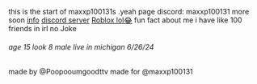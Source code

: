 this is the start of maxxp100131s .yeah page
discord: maxxp100131
more soon 
[info](https://guns.lol/phantomzero)
[discord server](none)
[Roblox lol😂](https://www.roblox.com/users/4843920094/profile)
fun fact about me i have like 100 friends in irl no Joke
###### age 15 look 8 male live in michigan 6/26/24



made by @Poopooumgoodttv
made for @maxxp100131
